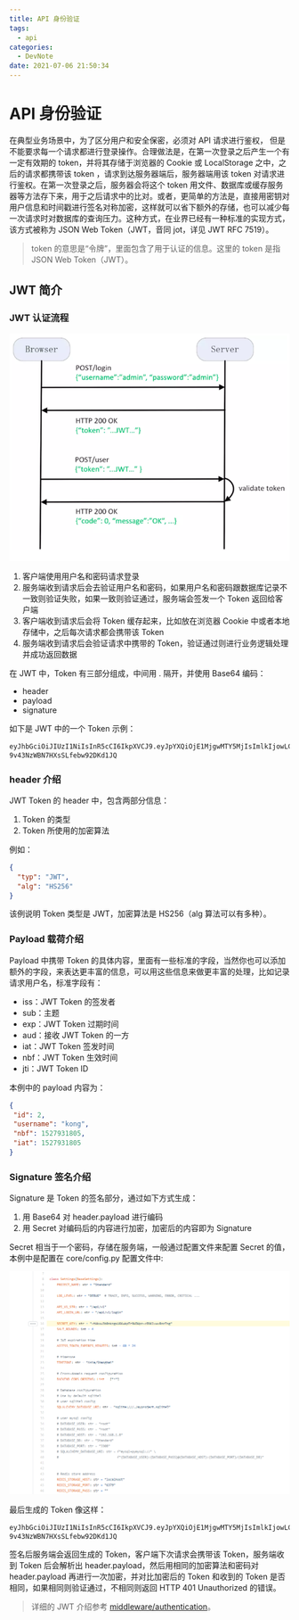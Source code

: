 ```yaml
---
title: API 身份验证
tags:
  - api
categories:
  - DevNote 
date: 2021-07-06 21:50:34
---
```


# API 身份验证

在典型业务场景中，为了区分用户和安全保密，必须对 API 请求进行鉴权， 但是不能要求每一个请求都进行登录操作。合理做法是，在第一次登录之后产生一个有一定有效期的 token，并将其存储于浏览器的 Cookie 或 LocalStorage 之中，之后的请求都携带该 token ，请求到达服务器端后，服务器端用该 token 对请求进行鉴权。在第一次登录之后，服务器会将这个 token 用文件、数据库或缓存服务器等方法存下来，用于之后请求中的比对。或者，更简单的方法是，直接用密钥对用户信息和时间戳进行签名对称加密，这样就可以省下额外的存储，也可以减少每一次请求时对数据库的查询压力。这种方式，在业界已经有一种标准的实现方式，该方式被称为 JSON Web Token（JWT，音同 jot，详见 JWT RFC 7519）。

>token 的意思是“令牌”，里面包含了用于认证的信息。这里的 token 是指 JSON Web Token（JWT）。

## JWT 简介

### JWT 认证流程

![](/images/st/jwt.png)

1. 客户端使用用户名和密码请求登录
2. 服务端收到请求后会去验证用户名和密码，如果用户名和密码跟数据库记录不一致则验证失败，如果一致则验证通过，服务端会签发一个 Token 返回给客户端
3. 客户端收到请求后会将 Token 缓存起来，比如放在浏览器 Cookie 中或者本地存储中，之后每次请求都会携带该 Token
4. 服务端收到请求后会验证请求中携带的 Token，验证通过则进行业务逻辑处理并成功返回数据

在 JWT 中，Token 有三部分组成，中间用 . 隔开，并使用 Base64 编码：

- header
- payload
- signature

如下是 JWT 中的一个 Token 示例：

```
eyJhbGciOiJIUzI1NiIsInR5cCI6IkpXVCJ9.eyJpYXQiOjE1MjgwMTY5MjIsImlkIjowLCJuYmYiOjE1MjgwMTY5MjIsInVzZXJuYW1lIjoiYWRtaW4ifQ.LjxrK9DuAwAzUD8-9v43NzWBN7HXsSLfebw92DKd1JQ
```

### header 介绍

JWT Token 的 header 中，包含两部分信息：

1. Token 的类型
2. Token 所使用的加密算法

例如：

```json
{
  "typ": "JWT",
  "alg": "HS256"
}
```

该例说明 Token 类型是 JWT，加密算法是 HS256（alg 算法可以有多种）。

### Payload 载荷介绍

Payload 中携带 Token 的具体内容，里面有一些标准的字段，当然你也可以添加额外的字段，来表达更丰富的信息，可以用这些信息来做更丰富的处理，比如记录请求用户名，标准字段有：

- iss：JWT Token 的签发者
- sub：主题
- exp：JWT Token 过期时间
- aud：接收 JWT Token 的一方
- iat：JWT Token 签发时间
- nbf：JWT Token 生效时间
- jti：JWT Token ID

本例中的 payload 内容为：

```json
{
 "id": 2,
 "username": "kong",
 "nbf": 1527931805,
 "iat": 1527931805
}
```

### Signature 签名介绍

Signature 是 Token 的签名部分，通过如下方式生成：

1. 用 Base64 对 header.payload 进行编码
2. 用 Secret 对编码后的内容进行加密，加密后的内容即为 Signature

Secret 相当于一个密码，存储在服务端，一般通过配置文件来配置 Secret 的值，本例中是配置在 core/config.py 配置文件中:

![](/images/st/20210707212335.png)

最后生成的 Token 像这样：

```
eyJhbGciOiJIUzI1NiIsInR5cCI6IkpXVCJ9.eyJpYXQiOjE1MjgwMTY5MjIsImlkIjowLCJuYmYiOjE1MjgwMTY5MjIsInVzZXJuYW1lIjoiYWRtaW4ifQ.LjxrK9DuAwAzUD8-9v43NzWBN7HXsSLfebw92DKd1JQ
```

签名后服务端会返回生成的 Token，客户端下次请求会携带该 Token，服务端收到 Token 后会解析出 header.payload，然后用相同的加密算法和密码对 header.payload 再进行一次加密，并对比加密后的 Token 和收到的 Token 是否相同，如果相同则验证通过，不相同则返回 HTTP 401 Unauthorized 的错误。

>详细的 JWT 介绍参考 [middleware/authentication](https://github.com/jackerzz/Standard/blob/master/middleware/authentication.py)。